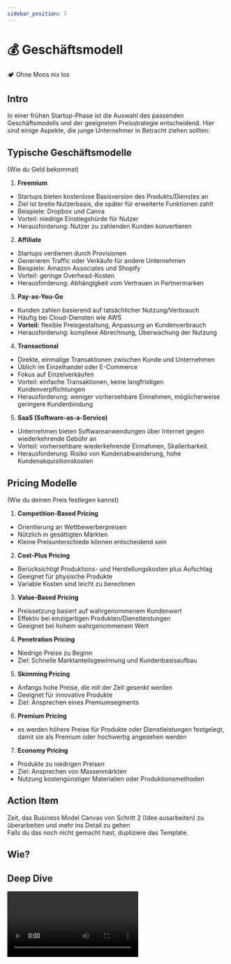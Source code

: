 ```yaml
---
sidebar_position: 7
---
```


# 💰 Geschäftsmodell

<Callout>
  🏕️ Ohne Moos nix los
</Callout>

## Intro

In einer frühen Startup-Phase ist die Auswahl des passenden Geschäftsmodells und der geeigneten Preisstrategie entscheidend. Hier sind einige Aspekte, die junge Unternehmer in Betracht ziehen sollten:

## Typische Geschäftsmodelle

(Wie du Geld bekommst)

1. **Freemium**

- Startups bieten kostenlose Basisversion des Produkts/Dienstes an
- Ziel ist breite Nutzerbasis, die später für erweiterte Funktionen zahlt
- Beispiele: Dropbox und Canva
- Vorteil: niedrige Einstiegshürde für Nutzer
- Herausforderung: Nutzer zu zahlenden Kunden konvertieren

2. **Affiliate**

- Startups verdienen durch Provisionen
- Generieren Traffic oder Verkäufe für andere Unternehmen
- Beispiele: Amazon Associates und Shopify
- Vorteil: geringe Overhead-Kosten
- Herausforderung: Abhängigkeit vom Vertrauen in Partnermarken

3. **Pay-as-You-Go**

- Kunden zahlen basierend auf tatsächlicher Nutzung/Verbrauch
- Häufig bei Cloud-Diensten wie AWS
- **Vorteil:** flexible Preisgestaltung, Anpassung an Kundenverbrauch
- Herausforderung: komplexe Abrechnung, Überwachung der Nutzung

4. **Transactional**

- Direkte, einmalige Transaktionen zwischen Kunde und Unternehmen
- Üblich im Einzelhandel oder E-Commerce
- Fokus auf Einzelverkäufen
- Vorteil: einfache Transaktionen, keine langfristigen Kundenverpflichtungen
- Herausforderung: weniger vorhersehbare Einnahmen, möglicherweise geringere Kundenbindung

5. **SaaS (Software-as-a-Service)**

- Unternehmen bieten Softwareanwendungen über Internet gegen wiederkehrende Gebühr an
- Vorteil: vorhersehbare wiederkehrende Einnahmen, Skalierbarkeit.
- Herausforderung: Risiko von Kundenabwanderung, hohe Kundenakquisitionskosten

## Pricing Modelle

(Wie du deinen Preis festlegen kannst)

1. **Competition-Based Pricing**

- Orientierung an Wettbewerberpreisen
- Nützlich in gesättigten Märkten
- Kleine Preisunterschiede können entscheidend sein

2. **Cost-Plus Pricing**

- Berücksichtigt Produktions- und Herstellungskosten plus Aufschlag
- Geeignet für physische Produkte
- Variable Kosten sind leicht zu berechnen

3. **Value-Based Pricing**

- Preissetzung basiert auf wahrgenommenem Kundenwert
- Effektiv bei einzigartigen Produkten/Dienstleistungen
- Geeignet bei hohem wahrgenommenem Wert

4. **Penetration Pricing**

- Niedrige Preise zu Beginn
- Ziel: Schnelle Marktanteilsgewinnung und Kundenbasisaufbau

5. **Skimming Pricing**

- Anfangs hohe Preise, die mit der Zeit gesenkt werden
- Geeignet für innovative Produkte
- Ziel: Ansprechen eines Premiumsegments

6. **Premium Pricing**

- es werden höhere Preise für Produkte oder Dienstleistungen festgelegt,
  damit sie als Premium oder hochwertig angesehen werden

7. **Economy Pricing**

- Produkte zu niedrigen Preisen
- Ziel: Ansprechen von Massenmärkten
- Nutzung kostengünstiger Materialien oder Produktionsmethoden

## Action Item

Zeit, das Business Model Canvas von Schritt 2 (Idee ausarbeiten) zu überarbeiten und mehr ins Detail zu gehen\
Falls du das noch nicht gemacht hast, dupliziere das Template.

<Tooltipp
  toolName="Notion"
  toolDescription="Dupliziere dafür zum Beispiel unser Template in Notion und nimm dir mind. 30 Min. Zeit, um es auszufüllen."
  toolSource="https://www.notion.so/joels-code/Business-Model-Canvas-Beispiel-eb00b3002fba4c42aecc75cd87c81d35?pvs=4"
  buttonText="Template duplizieren"
/>

## Wie?

<Tooltipp
  toolName="FigJam"
  toolDescription="Zum Aufschreiben von Ideen beim Brainstorming kannst du kostenlos FigJam nutzen."
  toolSource="https://www.figma.com/de/figjam/"
  tutorialSource="https://www.youtube.com/watch?v=axDzyLEfYgU"
  buttonText="Zu FigJam"
/>

## Deep Dive

<Grid>
  <Video sourceId="uvw-u99yj8w" />
  <Video sourceId="430c1In84IM" />
  <Video sourceId="mtn31hh6kU4" />
  <Video sourceId="Th8JoIan4dg" />
</Grid>
